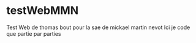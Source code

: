 # testWebMMN

Test Web de thomas bout pour la sae de mickael martin nevot 
Ici je code que partie par parties 
